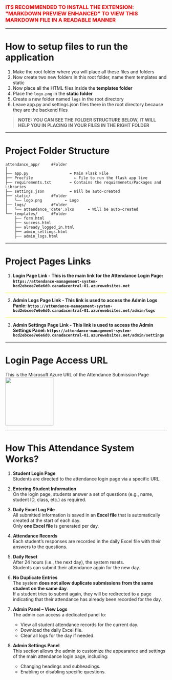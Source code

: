 <h3 style="color: red;">ITS RECOMMENDED TO INSTALL THE EXTENSION: "MARKDOWN PREVIEW ENHANCED" TO VIEW THIS MARKDOWN FILE IN A READABLE MANNER</h3>
<hr>

# How to setup files to run the application
1. Make the root folder where you will place all these files and folders
2. Now create two new folders in this root folder, name them templates and static
3. Now place all the HTML files inside the **templates folder**
4. Place the `logo.png` in the **static folder**
5. Create a new folder named `logs` in the root directory
6. Leave app.py and settings.json files there in the root directory because they are the backend files

> **NOTE: YOU CAN SEE THE FOLDER STRUCTURE BELOW, IT WILL HELP YOU IN PLACING IN YOUR FILES IN THE RIGHT FOLDER**

---
# Project Folder Structure
```
attendance_app/     #Folder
│
├── app.py                  ← Main Flask File
├── Procfile                  ← File to run the flask app live
├── requirements.txt        ← Contains the requirmenets/Packages and Libraries
├── settings.json           ← Will be auto-created
├── static/         #Folder
│   └── logo.png          ← Logo
├── logs/           #Folder
│   └── attendance_'date'.xlxs      ← Will be auto-created
└── templates/      #Folder
    ├── form.html
    ├── success.html
    ├── already_logged_in.html
    ├── admin_settings.html
    ├── admin_logs.html
```
---
# Project Pages Links

 1. **Login Page Link - This is the main link for the Attendance Login Page: 
 ```https://attendance-management-system-bcd2ebcee7e6e6d0.canadacentral-01.azurewebsites.net```**
<hr style="background-color: yellow;">

 2. **Admin Logs Page Link - This link is used to access the Admin Logs Panle:
```https://attendance-management-system-bcd2ebcee7e6e6d0.canadacentral-01.azurewebsites.net/admin/logs```**
 <hr style="background-color: yellow;">

 3. **Admin Settings Page Link - This link is used to access the Admin Settings Panel: 
 ```https://attendance-management-system-bcd2ebcee7e6e6d0.canadacentral-01.azurewebsites.net/admin/settings```**
<hr>

# Login Page Access URL

This is the Microsoft Azure URL of the Attendance Submission Page
<img src="/Project-Details/Login Scan.png" width="150px" height="150px"></img>
<hr>

#  How This Attendance System Works?

1. **Student Login Page**  
   Students are directed to the attendance login page via a specific URL.

2. **Entering Student Information**  
   On the login page, students answer a set of questions (e.g., name, student ID, class, etc.) as required.

3. **Daily Excel Log File**  
   All submitted information is saved in an **Excel file** that is automatically created at the start of each day.  
   Only **one Excel file** is generated per day.

4. **Attendance Records**  
   Each student’s responses are recorded in the daily Excel file with their answers to the questions.

5. **Daily Reset**  
   After 24 hours (i.e., the next day), the system resets.  
   Students can submit their attendance again for the new day.

6. **No Duplicate Entries**  
   The system **does not allow duplicate submissions from the same student on the same day**.  
   If a student tries to submit again, they will be redirected to a page indicating that their attendance has already been recorded for the day.

7. **Admin Panel – View Logs**  
   The admin can access a dedicated panel to:
   - View all student attendance records for the current day.
   - Download the daily Excel file.
   - Clear all logs for the day if needed.

8. **Admin Settings Panel**  
   This section allows the admin to customize the appearance and settings of the main attendance login page, including:
   - Changing headings and subheadings.
   - Enabling or disabling specific questions.
